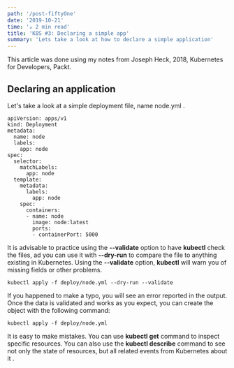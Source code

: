 ```yaml
---
path: '/post-fiftyOne'
date: '2019-10-21'
time: '☕️ 2 min read'
title: 'K8S #3: Declaring a simple app'
summary: 'Lets take a look at how to declare a simple application'
---
```


This article was done using my notes from Joseph Heck, 2018, Kubernetes for Developers, Packt.

## Declaring an application

Let's take a look at a simple deployment file, name node.yml .

```
apiVersion: apps/v1
kind: Deployment
metadata:
  name: node
  labels:
    app: node
spec:
  selector:
    matchLabels:
      app: node
  template:
    metadata:
      labels:
        app: node
    spec:
      containers:
      - name: node
        image: node:latest
        ports:
        - containerPort: 5000

```

It is advisable to practice using the **--validate** option to have **kubectl** check the files, ad you can use it with **--dry-run** to compare the file to anything existing in Kubernetes. Using the **--validate** option, **kubectl** will warn you of missing fields or other problems.

```
kubectl apply -f deploy/node.yml --dry-run --validate
```

If you happened to make a typo, you will see an error reported in the output. Once the data is validated and works as you expect, you can create the object with the following command:

```
kubectl apply -f deploy/node.yml
```

It is easy to make mistakes. You can use **kubectl get** command to inspect specific resources. You can also use the **kubectl describe** command to see not only the state of resources, but all related events from Kubernetes about it .

